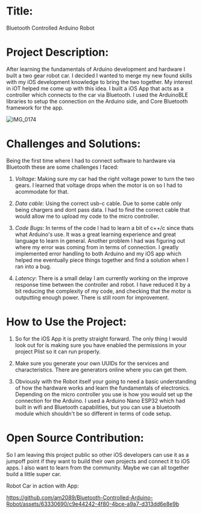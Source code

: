 # Title: 
Bluetooth Controlled Arduino Robot

# Project Description:
After learning the fundamentals of Arduino development and hardware I built a two gear robot car. 
I decided I wanted to merge my new found skills with my iOS development knowledge to bring the two together. 
My interest in iOT helped me come up with this idea. I built a iOS App that acts as a controller which connects to 
the car via Bluetooth. I used the ArduinoBLE libraries to setup the connection on the Arduino side, and Core Bluetooth framework
for the app.

![IMG_0174](https://github.com/am2089/Bluetooth-Controlled-Arduino-Robot/assets/63330690/2f8e0cf6-42ff-4270-916f-d8eb5d58c1d7)


# Challenges and Solutions:
Being the first time where I had to connect software to hardware via Bluetooth these are some challenges I faced:

1. _Voltage_: Making sure my car had the right voltage power to turn the two gears. I learned that voltage drops when the motor is on
so I had to acommodate for that.

2. _Data cable_: Using the correct usb-c cable. Due to some cable only being chargers and dont pass data. I had to find the correct cable 
that would allow me to upload my code to the micro controller.

3. _Code Bugs_: In terms of the code I had to learn a bit of c++/c since thats what Arduino's use. It was a great learning experience and 
great language to learn in general. Another problem I had was figuring out where my error was coming from in terms of connection.
I greatly implemented error handling to both Arduino and my iOS app which helped me eventually piece things together and find a solution
when I ran into a bug.

4. _Latency_: There is a small delay I am currently working on the improve response time between the controller and robot. I have reduced it by a bit
reducing the complexity of my code, and checking that the motor is outputting enough power. There is still room for improvement. 

# How to Use the Project:
1. So for the iOS App it is pretty straight forward. The only thing I would look out for is making sure you have enabled the permissions in your
project Plist so it can run properly.

2. Make sure you generate your own UUIDs for the services and characteristics. There are generators online where you can get them.

3. Obviously with the Robot itself your going to need a basic understanding of how the hardware works and learn the fundamentals of electronics. Depending on 
the micro controller you use is how you would set up the connection for the Arduino. I used a Arduino Nano ESP32 which had built in wifi and Bluetooth
capabilities, but you can use a bluetooth module which shouldn't be so different in terms of code setup.

# Open Source Contribution:
So I am leaving this project public so other iOS developers can use it as a jumpoff point if they want to build their own projects and connect it to iOS apps.
I also want to learn from the community. Maybe we can all together build a little super car.

Robot Car in action with App:

https://github.com/am2089/Bluetooth-Controlled-Arduino-Robot/assets/63330690/c9e44242-4f80-4bce-a9a7-d313dd6e8e9b



